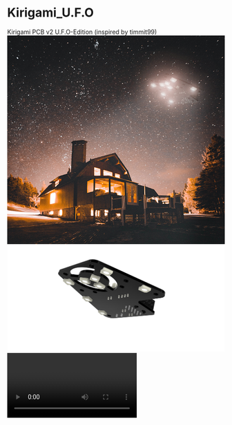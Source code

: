 # Kirigami_U.F.O

Kirigami PCB v2 U.F.O-Edition (inspired by timmit99)
![Alt text](/Files/ufo.png?raw=true "Title")![Alt text](/Files/kirigami_pcb.png?raw=true "Title")![Alt text](/Files/ufo.mp4?raw=true "Title")
